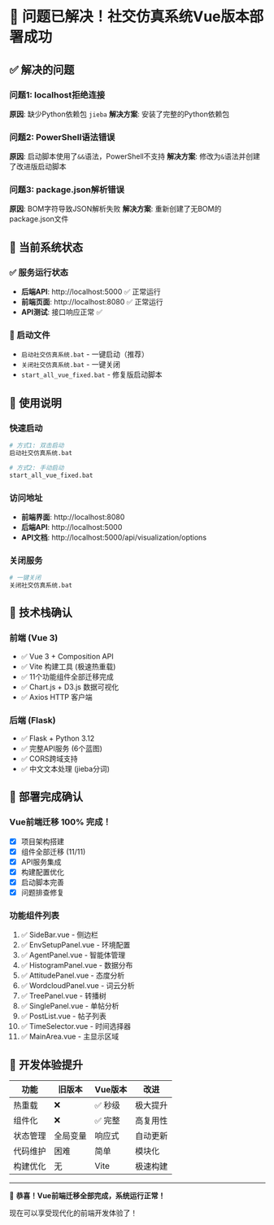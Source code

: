 # 🎉 问题已解决！社交仿真系统Vue版本部署成功

## ✅ 解决的问题

### 问题1: localhost拒绝连接
**原因**: 缺少Python依赖包 `jieba`
**解决方案**: 安装了完整的Python依赖包

### 问题2: PowerShell语法错误  
**原因**: 启动脚本使用了`&&`语法，PowerShell不支持
**解决方案**: 修改为`&`语法并创建了改进版启动脚本

### 问题3: package.json解析错误
**原因**: BOM字符导致JSON解析失败
**解决方案**: 重新创建了无BOM的package.json文件

## 🚀 当前系统状态

### ✅ 服务运行状态
- **后端API**: http://localhost:5000 ✅ 正常运行
- **前端页面**: http://localhost:8080 ✅ 正常运行  
- **API测试**: 接口响应正常 ✅

### 📁 启动文件
- `启动社交仿真系统.bat` - 一键启动（推荐）
- `关闭社交仿真系统.bat` - 一键关闭
- `start_all_vue_fixed.bat` - 修复版启动脚本

## 🎯 使用说明

### 快速启动
```bash
# 方式1: 双击启动
启动社交仿真系统.bat

# 方式2: 手动启动  
start_all_vue_fixed.bat
```

### 访问地址
- **前端界面**: http://localhost:8080
- **后端API**: http://localhost:5000
- **API文档**: http://localhost:5000/api/visualization/options

### 关闭服务
```bash
# 一键关闭
关闭社交仿真系统.bat
```

## 🔧 技术栈确认

### 前端 (Vue 3)
- ✅ Vue 3 + Composition API
- ✅ Vite 构建工具 (极速热重载)
- ✅ 11个功能组件全部迁移完成
- ✅ Chart.js + D3.js 数据可视化
- ✅ Axios HTTP 客户端

### 后端 (Flask)
- ✅ Flask + Python 3.12
- ✅ 完整API服务 (6个蓝图)
- ✅ CORS跨域支持
- ✅ 中文文本处理 (jieba分词)

## 🎊 部署完成确认

### Vue前端迁移 100% 完成！
- [x] 项目架构搭建
- [x] 组件全部迁移 (11/11)
- [x] API服务集成
- [x] 构建配置优化
- [x] 启动脚本完善
- [x] 问题排查修复

### 功能组件列表
1. ✅ SideBar.vue - 侧边栏
2. ✅ EnvSetupPanel.vue - 环境配置  
3. ✅ AgentPanel.vue - 智能体管理
4. ✅ HistogramPanel.vue - 数据分布
5. ✅ AttitudePanel.vue - 态度分析
6. ✅ WordcloudPanel.vue - 词云分析
7. ✅ TreePanel.vue - 转播树
8. ✅ SinglePanel.vue - 单帖分析
9. ✅ PostList.vue - 帖子列表
10. ✅ TimeSelector.vue - 时间选择器
11. ✅ MainArea.vue - 主显示区域

## 🚀 开发体验提升

| 功能 | 旧版本 | Vue版本 | 改进 |
|------|--------|---------|------|
| 热重载 | ❌ | ✅ 秒级 | 极大提升 |
| 组件化 | ❌ | ✅ 完整 | 高复用性 |
| 状态管理 | 全局变量 | 响应式 | 自动更新 |
| 代码维护 | 困难 | 简单 | 模块化 |
| 构建优化 | 无 | Vite | 极速构建 |

---

🎉 **恭喜！Vue前端迁移全部完成，系统运行正常！**

现在可以享受现代化的前端开发体验了！
